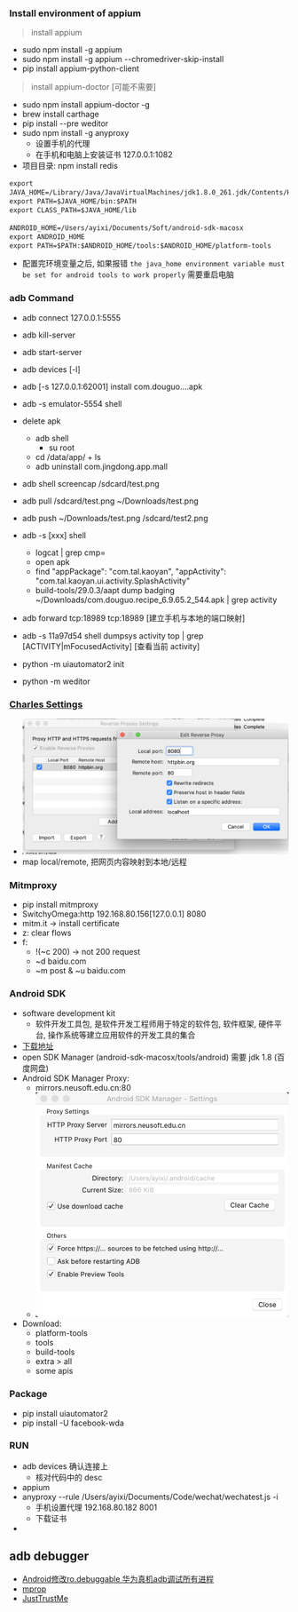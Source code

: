 ### Install environment of appium
> install appium
  - sudo npm install -g appium
  - sudo npm install -g appium --chromedriver-skip-install
  - pip install appium-python-client
> install appium-doctor [可能不需要]
  - sudo npm install appium-doctor -g
  - brew install carthage
- pip install --pre weditor
- sudo npm install -g anyproxy
  - 设置手机的代理
  - 在手机和电脑上安装证书 127.0.0.1:1082
- 项目目录: npm install redis


```shell
export JAVA_HOME=/Library/Java/JavaVirtualMachines/jdk1.8.0_261.jdk/Contents/Home
export PATH=$JAVA_HOME/bin:$PATH
export CLASS_PATH=$JAVA_HOME/lib

ANDROID_HOME=/Users/ayixi/Documents/Soft/android-sdk-macosx
export ANDROID_HOME
export PATH=$PATH:$ANDROID_HOME/tools:$ANDROID_HOME/platform-tools
```
- 配置完环境变量之后, 如果报错 `the java_home environment variable must be set for android tools to work properly` 需要重启电脑

### adb Command
- adb connect 127.0.0.1:5555
- adb kill-server
- adb start-server   

- adb devices [-l]
- adb [-s 127.0.0.1:62001] install com.douguo....apk
- adb -s emulator-5554 shell
- delete apk
  - adb shell
    - su root
  - cd /data/app/  + ls
  - adb uninstall com.jingdong.app.mall
- adb shell screencap /sdcard/test.png
- adb pull /sdcard/test.png ~/Downloads/test.png
- adb push ~/Downloads/test.png /sdcard/test2.png
- adb -s [xxx] shell
  - logcat | grep cmp= 
  - open apk
  - find "appPackage": "com.tal.kaoyan", "appActivity": "com.tal.kaoyan.ui.activity.SplashActivity"
  - build-tools/29.0.3/aapt dump badging ~/Downloads/com.douguo.recipe_6.9.65.2_544.apk | grep activity
- adb forward tcp:18989 tcp:18989 [建立手机与本地的端口映射]
- adb -s 11a97d54 shell dumpsys activity top | grep [ACTIVITY|mFocusedActivity] [查看当前 activity]

- python -m uiautomator2 init
- python -m weditor

### [Charles Settings](https://www.jianshu.com/p/73b134559c76)
- ![反向代理](Images/反向代理.png)
- map local/remote, 把网页内容映射到本地/远程

### Mitmproxy
- pip install mitmproxy
- SwitchyOmega:http 192.168.80.156[127.0.0.1] 8080
- mitm.it -> install certificate
- z: clear flows
- f: 
  - !(~c 200) -> not 200 request
  - ~d baidu.com
  - ~m post & ~u baidu.com

### Android SDK
- software development kit
  - 软件开发工具包, 是软件开发工程师用于特定的软件包, 软件框架, 硬件平台, 操作系统等建立应用软件的开发工具的集合
- [下载地址](http://sdk.android-studio.org/)
- open SDK Manager (android-sdk-macosx/tools/android) 需要 jdk 1.8 (百度网盘)
- Android SDK Manager Proxy:
  - mirrors.neusoft.edu.cn:80
  - ![settings](Images/android%20sdk%20manager%20settings.png)
- Download:
  - platform-tools
  - tools
  - build-tools
  - extra > all
  - some apis

### Package
- pip install uiautomator2
- pip install -U facebook-wda

### RUN 
- adb devices 确认连接上
  - 核对代码中的 desc
- appium
- anyproxy --rule /Users/ayixi/Documents/Code/wechat/wechatest.js -i
  - 手机设置代理 192.168.80.182 8001
  - 下载证书
- 


## adb debugger
- [Android修改ro.debuggable 华为真机adb调试所有进程](https://www.renyiwei.com/archives/1704.html)
- [mprop](https://github.com/wpvsyou/mprop)
- [JustTrustMe](https://github.com/Fuzion24/JustTrustMe)